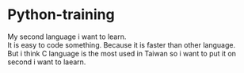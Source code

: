 # Python-training

My second language i want to learn.  
It is easy to code something. Because it is faster than other language.  
But i think C language is the most used in Taiwan so i want to put it on second i want to laearn.
